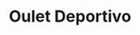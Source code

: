 ---
title: "Oulet Deportivo"
url: /ciudad-autonoma-de-buenos-aires/oulet-deportivo/
shop: Schuhe
---
